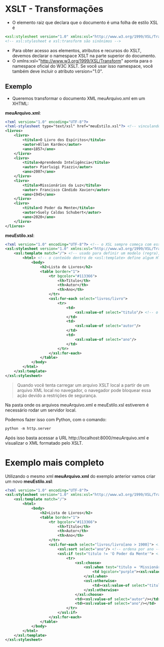 # XSLT - Transformações

- O elemento raiz que declara que o documento é uma folha de estilo XSL é

~~~xslt
<xsl:stylesheet version="1.0" xmlns:xsl="http://www.w3.org/1999/XSL/Transform">
<!-- xsl:stylesheet e xsl:transform são sinônimos -->
~~~

- Para obter acesso aos elementos, atributos e recursos do XSLT, devemos declarar o namespace XSLT na parte superior do documento.
- O xmlns:xsl="http://www.w3.org/1999/XSL/Transform" aponta para o namespace oficial do W3C XSLT. Se você usar isso namespace, você também deve incluir o atributo version="1.0".

## Exemplo

- Queremos transformar o documento XML meuArquivo.xml em um XHTML:

**meuArquivo.xml**:

~~~xml
<?xml version="1.0" encoding="UTF-8"?>
<?xml-stylesheet type="text/xsl" href="meuEstilo.xsl"?> <!-- vinculando o xml ao meuEstilo.xsl -->
<livros>
    <livro>
        <titulo>O Livro dos Espíritos</titulo>
        <autor>Allan Kardec</autor>
        <ano>1857</ano>
    </livro>
    <livro>
        <titulo>Aprendendo Inteligência</titulo>
        <autor> Pierluigi Piazzi</autor>
        <ano>2007</ano>
    </livro>     
    <livro>
        <titulo>Missionários da Luz</titulo>
        <autor> Francisco Cândido Xavier</autor>
        <ano>1945</ano>
    </livro>
    <livro>
        <titulo>O Poder da Mente</titulo>
        <autor>Suely Caldas Schubert</autor>
        <ano>2020</ano>
    </livro>
</livros>
~~~

**meuEstilo.xsl**: 

~~~xml
<?xml version="1.0" encoding="UTF-8"?> <!-- o XSL sempre começa com essa linha, pois ele também é um documento xml -->
<xsl:stylesheet version="1.0" xmlns:xsl="http://www.w3.org/1999/XSL/Transform"> <!-- define que o documento é um xslt -->
    <xsl:template match="/"> <!-- usado para definir um modelo (regra), o atributo match="/" define associa o modelo com a raiz do xml. '/' é um xPath -->
        <html> <!-- o conteúdo dentro de <xsl:template> define algum HTML para escrever na saída. -->
            <body>
                <h2>Lista de Livros</h2>
                <table border="1">
                    <tr bgcolor="#113366">
                        <th>Título</th>
                        <th>Autor</th>
                        <th>Ano</th>
                    </tr>
                    <xsl:for-each select="livros/livro">
                        <tr>
                            <td>
                                <xsl:value-of select="titulo"/> <!-- o elemento value-of extrai o valor de um nó selecionado pelo atributo select, que irá conter um XPath -->
                            </td>
                            <td>
                                <xsl:value-of select="autor"/>
                            </td>
                            <td>
                                <xsl:value-of select="ano"/>
                            </td>                            
                        </tr>
                    </xsl:for-each>
                </table>
            </body>
        </html>
    </xsl:template>
</xsl:stylesheet>            
~~~

> Quando você tenta carregar um arquivo XSLT local a partir de um arquivo XML local no navegador, o navegador pode bloquear essa ação devido a restrições de segurança.

Na pasta onde os arquivos meuArquivo.xml e meuEstilo.xsl estiverem é necessário rodar um servidor local. 

Podemos fazer isso com Python, com o comando: 

~~~python
python -m http.server
~~~

Após isso basta acessar a URL http://localhost:8000/meuArquivo.xml e visualizar o XML formatado pelo XSLT.

# Exemplo mais completo

Utilizando o mesmo xml **meuArquivo.xml** do exemplo anterior vamos criar um novo **meuEstilo.xsl**:

~~~xml
<?xml version="1.0" encoding="UTF-8"?> 
<xsl:stylesheet version="1.0" xmlns:xsl="http://www.w3.org/1999/XSL/Transform"> 
    <xsl:template match="/"> 
        <html> 
            <body>
                <h2>Lista de Livros</h2>
                <table border="1">
                    <tr bgcolor="#113366">
                        <th>Título</th>
                        <th>Autor</th>
                        <th>Ano</th>
                    </tr>
                    <xsl:for-each select="livros/livro[ano > 1900]"> <!-- utilizando o xpath para filtrar por ano -->
                        <xsl:sort select="ano"/> <!-- ordena por ano -->
                        <xsl:if test="titulo != 'O Poder da Mente'"> <!-- elemento if -->
                            <tr>
                                <xsl:choose>
                                    <xsl:when test="titulo = 'Missionários da Luz'">
                                        <td bgcolor="purple"><xsl:value-of select="titulo"/></td>
                                    </xsl:when>
                                    <xsl:otherwise>
                                        <td><xsl:value-of select="titulo"/></td>
                                    </xsl:otherwise>
                                </xsl:choose>
                                <td><xsl:value-of select="autor"/></td>
                                <td><xsl:value-of select="ano"/></td>                            
                            </tr>
                        </xsl:if>
                    </xsl:for-each>
                </table>
            </body>
        </html>
    </xsl:template>
</xsl:stylesheet>  
~~~